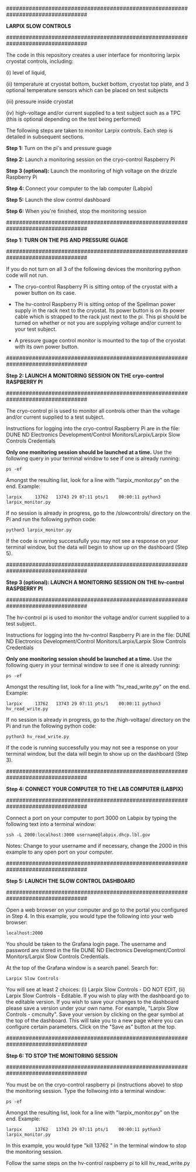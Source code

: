#################################################################################

**LARPIX SLOW CONTROLS** 

#################################################################################

The code in this repository creates a user interface for monitoring larpix cryostat controls, including:  

(i) level of liquid, 

(ii) temperature at cryostat bottom, bucket bottom, cryostat top plate, and 3 optional temperature sensors which can be placed on test subjects

(iii) pressure inside cryostat

(iv) high-voltage and/or current supplied to a test subject such as a TPC (this is optional depending on the test being performed)

The following steps are taken to monitor Larpix controls. Each step is detailed in subsequent sections.

**Step 1:** Turn on the pi's and pressure guage

**Step 2:** Launch a monitoring session on the cryo-control Raspberry Pi

**Step 3 (optional):** Launch the monitoring of high voltage on the drizzle Raspberry Pi

**Step 4:** Connect your computer to the lab computer (Labpix)

**Step 5:** Launch the slow control dashboard

**Step 6:** When you're finished, stop the monitoring session

#################################################################################

**Step 1: TURN ON THE PIS AND PRESSURE GUAGE** 

#################################################################################

If you do not turn on all 3 of the following devices the monitoring python code will not run.

- The cryo-control Raspberry Pi is sitting ontop of the cryostat with a power button on its case. 

- The hv-control Raspberry Pi is sitting ontop of the Spellman power supply in the rack next to the cryostat. Its power button is on its power cable which is strapped to the rack just next to the pi. This pi should be turned on whether or not you are supplying voltage and/or current to your test subject. 

- A pressure guage control monitor is mounted to the top of the cryostat with its own power button.

#################################################################################

**Step 2: LAUNCH A MONITORING SESSION ON THE cryo-control RASPBERRY PI** 

#################################################################################

The cryo-control pi is used to monitor all controls other than the voltage and/or current supplied to a test subject. 

Instructions for logging into the cryo-control Raspberry Pi are in the file: DUNE ND Electronics Development/Control Monitors/Larpix/Larpix Slow Controls Credentials

**Only one monitoring session should be launched at a time.** Use the following query in your terminal window to see if one is already running:

	ps -ef

Amongst the resulting list, look for a line with "larpix_monitor.py" on the end. Example:

	larpix     13762   13743 29 07:11 pts/1    00:00:11 python3 larpix_monitor.py

If no session is already in progress, go to the /slowcontrols/ directory on the Pi and run the following python code:

	python3 larpix_monitor.py

If the code is running successfully you may not see a response on your terminal window, but the data will begin to show up on the dashboard (Step 5).

#################################################################################

**Step 3 (optional): LAUNCH A MONITORING SESSION ON THE hv-control RASPBERRY PI** 

#################################################################################

The hv-control pi is used to monitor the voltage and/or current supplied to a test subject. 

Instructions for logging into the hv-control Raspberry Pi are in the file: DUNE ND Electronics Development/Control Monitors/Larpix/Larpix Slow Controls Credentials

**Only one monitoring session should be launched at a time.** Use the following query in your terminal window to see if one is already running:

	ps -ef

Amongst the resulting list, look for a line with "hv_read_write.py" on the end. Example:

	larpix     13762   13743 29 07:11 pts/1    00:00:11 python3 hv_read_write.py

If no session is already in progress, go to the /high-voltage/ directory on the Pi and run the following python code:

	python3 hv_read_write.py

If the code is running successfully you may not see a response on your terminal window, but the data will begin to show up on the dashboard (Step 3).

#################################################################################

**Step 4: CONNECT YOUR COMPUTER TO THE LAB COMPUTER (LABPIX)**

#################################################################################

Connect a port on your computer to port 3000 on Labpix by typing the following text into a terminal window:

	ssh -L 2000:localhost:3000 username@labpix.dhcp.lbl.gov

Notes: Change to your username and if necessary, change the 2000 in this example to any open port on your computer. 

#################################################################################

**Step 5: LAUNCH THE SLOW CONTROL DASHBOARD**

#################################################################################

Open a web browser on your computer and go to the portal you configured in Step 4. In this example, you would type the following into your web browser:

	localhost:2000

You should be taken to the Grafana login page. The username and password are stored in the file DUNE ND Electronics Development/Control Monitors/Larpix Slow Controls Credentials.

At the top of the Grafana window is a search panel. Search for:

 	Larpix Slow Controls

You will see at least 2 choices: (i) Larpix Slow Controls - DO NOT EDIT, (ii) Larpix Slow Controls - Editable. If you wish to play with the dashboard go to the editable version. If you wish to save your changes to the dashboard please save a version under your own name. For example, "Larpix Slow Controls - cmcnulty". Save your version by clicking on the gear symbol at the top of the dashboard. This will take you to a new page where you can configure certain parameters. Click on the "Save as" button at the top. 

#################################################################################

**Step 6: TO STOP THE MONITORING SESSION** 

#################################################################################

You must be on the cryo-control raspberry pi (instructions above) to stop the monitoring session. Type the follwoing into a terminal window:

	ps -ef

Amongst the resulting list, look for a line with "larpix_monitor.py" on the end. Example:

	larpix     13762   13743 29 07:11 pts/1    00:00:11 python3 larpix_monitor.py

In this example, you would type "kill 13762 <return>" in the terminal window to stop the monitoring session.

Follow the same steps on the hv-control raspberry pi to kill hv_read_write.py
